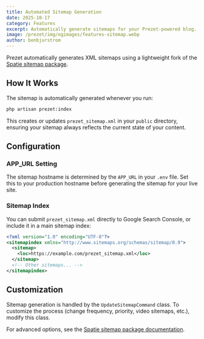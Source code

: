 ```yaml
---
title: Automated Sitemap Generation
date: 2025-10-17
category: Features
excerpt: Automatically generate sitemaps for your Prezet-powered blog.
image: /prezet/img/ogimages/features-sitemap.webp
author: benbjurstrom
---
```


Prezet automatically generates XML sitemaps using a lightweight fork of the [Spatie sitemap package](https://github.com/benbjurstrom/laravel-sitemap-lite).

## How It Works

The sitemap is automatically generated whenever you run:

```bash
php artisan prezet:index
```

This creates or updates `prezet_sitemap.xml` in your `public` directory, ensuring your sitemap always reflects the current state of your content.

## Configuration

### APP_URL Setting

The sitemap hostname is determined by the `APP_URL` in your `.env` file. Set this to your production hostname before generating the sitemap for your live site. 

### Sitemap Index

You can submit `prezet_sitemap.xml` directly to Google Search Console, or include it in a main sitemap index:

```xml
<?xml version="1.0" encoding="UTF-8"?>
<sitemapindex xmlns="http://www.sitemaps.org/schemas/sitemap/0.9">
  <sitemap>
    <loc>https://example.com/prezet_sitemap.xml</loc>
  </sitemap>
  <!-- Other sitemaps... -->
</sitemapindex>
```

## Customization

Sitemap generation is handled by the `UpdateSitemapCommand` class. To customize the process (change frequency, priority, video sitemaps, etc.), modify this class.

For advanced options, see the [Spatie sitemap package documentation](https://github.com/spatie/laravel-sitemap).
